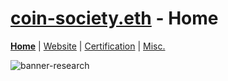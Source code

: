 # [coin-society.eth](https://coin-society.org) - Home

[**Home**](/README.md) | [Website](/website/) | [Certification](/certification/) | [Misc.](/CONTRIBUTING.md)

![banner-research](https://github.com/user-attachments/assets/d0276b4c-8c07-484c-be03-8a46d8d942d1)
